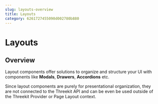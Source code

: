 ```yaml
---
slug: layouts-overview
title: Layouts
category: 6261727455090d002780b880
---
```


# Layouts

## Overview

Layout components offer solutions to organize and structure your UI with components like **Modals**, **Drawers**, **Accordions** etc.

Since layout components are purely for presentational organization, they are not connected to the Threekit API and can be even be used outside of the Threekit Provider or Page Layout context.
